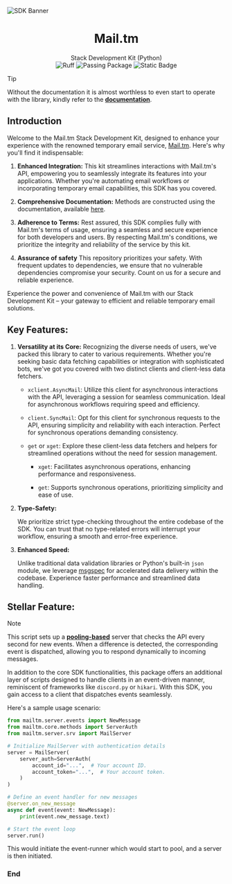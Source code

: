 ![SDK Banner](https://github.com/halfstackpgr/Mail.tm/assets/118044992/67e3a10a-f7d4-44bc-ae11-cd70ad6ee0d3)


<div align="center">
  <h1>Mail.tm</h1>
  <text>Stack Development Kit (Python)</br></text>
    <img src="https://img.shields.io/endpoint?url=https://raw.githubusercontent.com/charliermarsh/ruff/main/assets/badge/v1.json" alt="Ruff">
    <img src="https://github.com/halfstackpgr/py-codeforces/actions/workflows/python-publish.yml/badge.svg" alt="Passing Package">
    <img src="https://img.shields.io/badge/python-Strict-checking?style=plastic&logo=python&label=Type-Checking&labelColor=yellow" alt="Static Badge">
</div>

> [!TIP]
> Without the documentation it is almost worthless to even start to operate with the library, kindly refer to the [**documentation**](https://halfstackpgr.github.io/Mail.tm/).

## Introduction

Welcome to the Mail.tm Stack Development Kit, designed to enhance your experience with the renowned temporary email service, [Mail.tm](http://mail.tm). Here's why you'll find it indispensable:

1. **Enhanced Integration:** This kit streamlines interactions with Mail.tm's API, empowering you to seamlessly integrate its features into your applications. Whether you're automating email workflows or incorporating temporary email capabilities, this SDK has you covered.

2. **Comprehensive Documentation:** Methods are constructed using the documentation, available [here](http://docs.mail.tm).
   
3. **Adherence to Terms:** Rest assured, this SDK complies fully with Mail.tm's terms of usage, ensuring a seamless and secure experience for both developers and users. By respecting Mail.tm's conditions, we prioritize the integrity and reliability of the service by this kit.

4. **Assurance of safety** This repository prioritizes your safety. With frequent updates to dependencies, we ensure that no vulnerable dependencies compromise your security. Count on us for a secure and reliable experience.

Experience the power and convenience of Mail.tm with our Stack Development Kit – your gateway to efficient and reliable temporary email solutions.

## Key Features:

1. **Versatility at its Core:** Recognizing the diverse needs of users, we've packed this library to cater to various requirements. Whether you're seeking basic data fetching capabilities or integration with sophisticated bots, we've got you covered with two distinct clients and client-less data fetchers.

    - `xclient.AsyncMail`: Utilize this client for asynchronous interactions with the API, leveraging a session for seamless communication. Ideal for asynchronous workflows requiring speed and efficiency.

    - `client.SyncMail`: Opt for this client for synchronous requests to the API, ensuring simplicity and reliability with each interaction. Perfect for synchronous operations demanding consistency.

    - `get` or `xget`: Explore these client-less data fetchers and helpers for streamlined operations without the need for session management. 

        - `xget`: Facilitates asynchronous operations, enhancing performance and responsiveness.
        
        - `get`: Supports synchronous operations, prioritizing simplicity and ease of use.

2. **Type-Safety:** 

   We prioritize strict type-checking throughout the entire codebase of the SDK. You can trust that no type-related errors will interrupt your workflow, ensuring a smooth and error-free experience.

3. **Enhanced Speed:**

   Unlike traditional data validation libraries or Python's built-in `json` module, we leverage [msgspec](https://github.com/jcrist/msgspec) for accelerated data delivery within the codebase. Experience faster performance and streamlined data handling.

## Stellar Feature:

> [!NOTE]
> This script sets up a [**pooling-based**](https://docs.python.org/3/library/multiprocessing.html) server that checks the API every second for new events. When a difference is detected, the corresponding event is dispatched, allowing you to respond dynamically to incoming messages.

In addition to the core SDK functionalities, this package offers an additional layer of scripts designed to handle clients in an event-driven manner, reminiscent of frameworks like `discord.py` or `hikari`. With this SDK, you gain access to a client that dispatches events seamlessly.

Here's a sample usage scenario:

```python
from mailtm.server.events import NewMessage
from mailtm.core.methods import ServerAuth
from mailtm.server.srv import MailServer

# Initialize MailServer with authentication details
server = MailServer(
    server_auth=ServerAuth(
        account_id="...",  # Your account ID.
        account_token="...",  # Your account token.
    )
)

# Define an event handler for new messages
@server.on_new_message 
async def event(event: NewMessage):
    print(event.new_message.text)

# Start the event loop
server.run()
```
This would initiate the event-runner which would start to pool, and a server is then initiated.

### End


